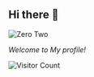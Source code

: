 ## Hi there 👋

![Zero Two](https://cdn.pfps.gg/banners/2004-zero-two-art.png)

*Welcome to My profile!*

![Visitor Count](https://profile-counter.glitch.me/Obf02/count.svg)
